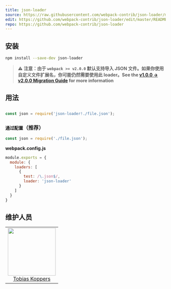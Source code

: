 ```yaml
---
title: json-loader
source: https://raw.githubusercontent.com/webpack-contrib/json-loader/master/README.md
edit: https://github.com/webpack-contrib/json-loader/edit/master/README.md
repo: https://github.com/webpack-contrib/json-loader
---
```



## 安装

```bash
npm install --save-dev json-loader
```

> ⚠️ **注意：由于 `webpack >= v2.0.0` 默认支持导入 JSON 文件。如果你使用自定义文件扩展名，你可能仍然需要使用此 loader。See the [v1.0.0 -> v2.0.0 Migration Guide](https://webpack.docschina.org/guides/migrating/#json-loader-is-not-required-anymore) for more information**

## 用法

##

```js
const json = require('json-loader!./file.json');
```

### `通过配置`（推荐）

```js
const json = require('./file.json');
```

**webpack.config.js**
```js
module.exports = {
  module: {
    loaders: [
      {
        test: /\.json$/,
        loader: 'json-loader'
      }
    ]
  }
}
```

## 维护人员

<table>
  <tbody>
    <tr>
      <td align="center">
        <img width="150" height="150" src="https://avatars.githubusercontent.com/sokra?v=3">
        </br>
        <a href="https://github.com/sokra">Tobias Koppers</a>
      </td>
    </tr>
  </tbody>
</table>


[npm]: https://img.shields.io/npm/v/json-loader.svg
[npm-url]: https://npmjs.com/package/json-loader

[node]: https://img.shields.io/node/v/json-loader.svg
[node-url]: https://nodejs.org

[deps]: https://david-dm.org/webpack/json-loader.svg
[deps-url]: https://david-dm.org/webpack/json-loader

[tests]: http://img.shields.io/travis/webpack/json-loader.svg
[tests-url]: https://travis-ci.org/webpack/json-loader

[cover]: https://coveralls.io/repos/github/webpack/json-loader/badge.svg
[cover-url]: https://coveralls.io/github/webpack/json-loader

[chat]: https://badges.gitter.im/webpack/webpack.svg
[chat-url]: https://gitter.im/webpack/webpack
